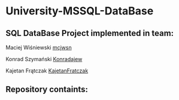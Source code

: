 # University-MSSQL-DataBase

## SQL DataBase Project implemented in team:

Maciej Wiśniewski [mcjwsn](https://github.com/mcjwsn)

Konrad Szymański [Konradajew](https://github.com/Konradajew)

Kajetan Frątczak [KajetanFratczak](https://github.com/KajetanFratczak)

## Repository containts:

